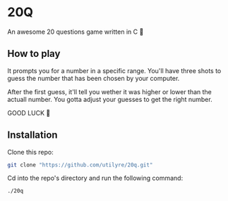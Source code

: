 # 20Q

An awesome 20 questions game written in C 🚀

## How to play

It prompts you for a number in a specific range. You'll have three shots to
guess the number that has been chosen by your computer.

After the first guess, it'll tell you wether it was higher or lower than the
actuall number. You gotta adjust your guesses to get the right number.

GOOD LUCK 🤟

## Installation

Clone this repo:

```sh
git clone "https://github.com/utilyre/20q.git"
```

Cd into the repo's directory and run the following command:

```sh
./20q
```
